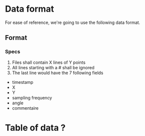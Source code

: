 # Data format 

For ease of reference, we're going to use the following data format.

## Format

### Specs

1. Files shall contain X lines of Y points
2. All lines starting with a # shall be ignored
3. The last line would have the 7 following fields
* timestamp
* X
* Y
* sampling frequency
* angle
* commentaire

# Table of data ? 
